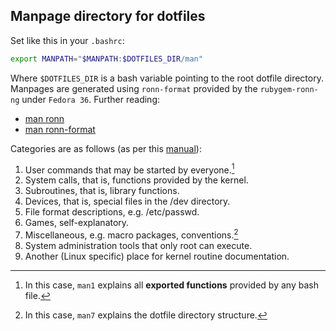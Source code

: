 ## Manpage directory for dotfiles
Set like this in your `.bashrc`:
```sh
export MANPATH="$MANPATH:$DOTFILES_DIR/man"
```
Where `$DOTFILES_DIR` is a bash variable pointing to the root dotfile directory.
Manpages are generated using `ronn-format` provided by the `rubygem-ronn-ng` under `Fedora 36`.
Further reading:
- [man ronn](https://rtomayko.github.io/ronn/ronn.1.html)
- [man ronn-format](https://rtomayko.github.io/ronn/ronn-format.7.html)

Categories are as follows (as per this [manual](https://tldp.org/HOWTO/Man-Page/q2.html)):
1) User commands that may be started by everyone.[^1]
2) System calls, that is, functions provided by the kernel.
3) Subroutines, that is, library functions.
4) Devices, that is, special files in the /dev directory.
5) File format descriptions, e.g. /etc/passwd.
6) Games, self-explanatory.
7) Miscellaneous, e.g. macro packages, conventions.[^2]
8) System administration tools that only root can execute.
9) Another (Linux specific) place for kernel routine documentation.

[^1]: In this case, `man1` explains all **exported functions** provided by any bash file. 
[^2]: In this case, `man7` explains the dotfile directory structure.
